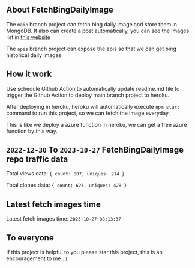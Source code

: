 ## About FetchBingDailyImage

The `main` branch project can fetch bing daily image and store them in MongoDB.
It also can create a post automatically, you can see the images list in [this website](https://oursalbum.netlify.app)

The `apis` branch project can expose the apis so that we can get bing historical daily images.

## How it work

Use schedule Github Action to automatically update readme.md file to trigger the Github Action to deploy main branch project to heroku.

After deploying in heroku, heroku will automatically execute `npm start` command to run this project, so we can fetch the image everyday.

This is like we deploy a azure function in heroku, we can get a free azure function by this way.

## `2022-12-30` To `2023-10-27` FetchBingDailyImage repo traffic data

Total views data: `{ count: 807, uniques: 214 }`

Total clones data: `{ count: 623, uniques: 428 }`

## Latest fetch images time

Latest fetch images time: `2023-10-27 08:13:37`

## To everyone

If this project is helpful to you please star this project, this is an encouragement to me `:)`



